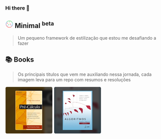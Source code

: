 ### Hi there 👋

## <img height="25px" src="https://github.com/vic-reis/Minima/blob/main/logo.png?raw=true" /> Minimal <sup>beta</sup>

> Um pequeno framework de estilização que estou me desafiando a fazer

## 📚 Books

> Os principais titulos que vem me auxiliando nessa jornada, cada imagem leva para um repo com resumos e resoluções

<img height="150px" src="https://github.com/vic-reis/books/blob/main/pre-calculo/pre-calculo_valeria-medeiros.png?raw=true" /> <img height="150px" src="https://github.com/vic-reis/books/blob/main/algoritmos/algoritmos_thomas-cormen.png" />



<!--
**vic-reis/vic-reis** is a ✨ _special_ ✨ repository because its `README.md` (this file) appears on your GitHub profile.

Here are some ideas to get you started:

- 🔭 I’m currently working on ...
- 🌱 I’m currently learning ...
- 👯 I’m looking to collaborate on ...
- 🤔 I’m looking for help with ...
- 💬 Ask me about ...
- 📫 How to reach me: ...
- 😄 Pronouns: ...
- ⚡ Fun fact: ...
-->
